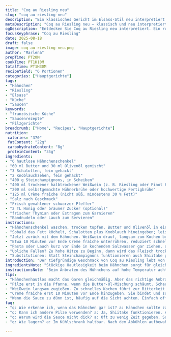```yaml
---
title: "Coq au Riesling neu"
slug: "coq-au-riesling-neu"
description: "Ein klassisches Gericht im Elsass-Stil neu interpretiert. Hautlose Hähnchenschenkel, angebraten in einer Butter-Olivenöl-Mischung, kombiniert mit Schalotten statt Zwiebeln und Steinchampignons statt Paris. Abgelöscht mit einem halbtrockenen Weißwein aus der Region, gemischt mit Geflügelbrühe und einem Hauch Crème fraîche statt Sahne. Länger simmern, bis die Sauce cremig und die Aromen konzentriert sind. Serviert auf Bandnudeln oder gedünstetem Lauch. Fokus auf die Textur der Pilze und auf die reduzierte Sauce, die am Ende dick sein sollte, fast samtig. Keine eiligen Zeiten, sondern auf Geräusche und Sichtbares achten. Tipp gegen zu viel Säure: etwas Honig oder Zucker während des Köchelns zugeben. Geschmacksbalance ohne Schnickschnack, rustikal und ehrlich."
metaDescription: "Coq au Riesling neu – klassisch und neu interpretiert. Ein rustikales Gericht mit feinen Aromen und perfekter Sauce zum Genuss."
ogDescription: "Entdecken Sie Coq au Riesling neu interpretiert. Ein rustikales Gericht mit Hähnchen und Steinchampignons. Ideal für Geniesser."
focusKeyphrase: "Coq au Riesling"
date: 2025-08-18
draft: false
image: coq-au-riesling-neu.png
author: "Marlena"
prepTime: PT20M
cookTime: PT1H10M
totalTime: PT1H30M
recipeYield: "6 Portionen"
categories: ["Hauptgerichte"]
tags:
- "Hähnchen"
- "Riesling"
- "Elsass"
- "Küche"
- "Saucen"
keywords:
- "französische Küche"
- "Saucenrezepte"
- "Pilzgerichte"
breadcrumb: ["Home", "Recipes", "Hauptgerichte"]
nutrition: 
 calories: "370"
 fatContent: "22g"
 carbohydrateContent: "8g"
 proteinContent: "35g"
ingredients:
- "6 hautlose Hähnchenschenkel"
- "60 ml Butter und 30 ml Olivenöl gemischt"
- "3 Schalotten, fein gehackt"
- "2 Knoblauchzehen, fein gehackt"
- "400 g Steinchampignons, in Scheiben"
- "400 ml trockener halbtrockener Weißwein (z. B. Riesling oder Pinot Blanc)"
- "200 ml selbstgemachte Hühnerbrühe oder hochwertige Fertigbrühe"
- "125 ml Crème fraîche (nicht süß, mindestens 30 % Fett)"
- "Salz nach Geschmack"
- "Frisch gemahlener schwarzer Pfeffer"
- "2 TL Honig oder brauner Zucker (optional)"
- "frischer Thymian oder Estragon zum Garnieren"
- "Bandnudeln oder Lauch zum Servieren"
instructions:
- "Hähnchenschenkel waschen, trocken tupfen. Butter und Olivenöl in einer schweren Pfanne oder Schmortopf heiß werden lassen, nicht verbrennen! Fleisch bei mittlerer Hitze anbraten, bis die Haut leicht golden ist, ca. 7 Minuten pro Seite. Wichtig: Nicht zu oft wenden, sonst verkocht Fleisch und bleibt blass. Herausnehmen, beiseitestellen."
- "Sobald das Fett köchelt, Schalotten plus Knoblauch hineingeben; leise brutzeln lassen, bis sie glasig werden, Farbe nehmen sie nicht zu stark an. Dann die Steinchampignons rein. Erst viel Flüssigkeit läuft raus – geduldig warten. Butterbläschen und Geräusche zeigen, wenn die Pilze genug Wasser abgegeben haben, bitte nicht zu früh weiter mit Wein, sonst Sauce wässrig."
- "Jetzt zurück mit dem Hähnchen. Weißwein drauf, langsam zum Kochen bringen. Nicht wild sprudeln lassen, langsam hochziehen, damit Alkohol verdampft, Geschmack bleibt. Geflügelbrühe zugießen. Deckel nur halb drauf oder schräg stellen, damit Dampf entweicht und Sauce reduziert. 40 bis 50 Minuten sanft köcheln lassen – länger macht die Sauce besser, aber Fleisch darf nicht trocken werden! Rumrühren vermeiden, sonst zerfallen Pilze und Fleischfasern."
- "Etwa 10 Minuten vor Ende Creme fraîche unterrühren, reduziert schnell und bindet die Sauce. Rühren, bis sie leicht dicker wird und glänzt. Danach mit Salz, Pfeffer und optional einem Teelöffel Honig abschmecken – Säure ordentlich ausbalancieren, sonst brennt die Wine-Note. Nuancen von Thymian oder Estragon sind hier persönlich mein Geheimtipp. Die Kräuter erst ganz zum Schluss, nicht zu lange mitkochen, sonst bitter."
- "Pasta oder Lauch kurz vor Ende in kochendem Salzwasser gar ziehen, dann alles zusammen anrichten. Die Sauce soll schön an den Nudeln haften, nicht zu flüssig, eher cremig und seidig. Kein Wasser mehr hinzufügen, nur ziehen lassen und abschmecken. Wenn Sauce zu dünn, weiter offen köcheln lassen. Zu dick → mit wenig Brühe justieren."
- "Übliche Fallen? Zu hohe Hitze zu Beginn, dann wird das Fleisch trocken. Pilze zu spät rein, dann fehlt die Tiefe. White Wine immer pochen, nicht sprudeln, sonst Bitterkeit. Creme nicht kochen lassen, sonst gerinnt sie. Salz erst am Ende, sonst trocknet Fleisch aus."
- "Substitutionen: Statt Steinchampignons funktionieren auch Shiitake gut, geben aber andere Note. Weißwein kann durch Apfelwein ersetzt werden, wenn kein Riesling greifbar ist. Creme fraîche ist stabiler als Sahne und gibt cremige Konsistenz ohne zu schleifen."
introduction: "Der tiefgründige Geschmack von Coq au Riesling lebt von der Balance zwischen Wein, Pilzen und dem Hühnerfleisch. Ich habe öfter experimentiert, um das Gericht weniger ölig und schwer zu machen. Butter und Olivenöl gemischt – beide hitzestabil. Schalotten statt Zwiebeln bringen Süße ohne Bitterstoffe, die Steinchampignons haben klares Aroma, keine Wassermassen wie Parispilze. Weißwein immer langsam reduziert, damit er nicht überwältigt, der Hühnerfond rundet ab. Creme fraîche, ich nehme die 30-Prozent-Version, dickt die Sauce an und schafft diesen samtigen Schmelz, ohne dass es schwergängig wirkt. Wichtig ist, den richtigen Moment abzupassen, wenn die Sauce anfängt, am Löffel zu haften, nicht vorher. Kein hektisches Garziehen, sondern Geduld bei sanfter Hitze. "
ingredientsNote: "Stückige Hautlosigkeit beim Hähnchen sorgt für gleichmäßiges Garen, ohne Fettüberladung. Butter für Aroma, Olivenöl für Hitzeverträglichkeit. Schalotten geben durch ihre milde Süße ein anderes Grundaroma als normale Zwiebeln – meiner Meinung nach wesentlich eleganter. Steinchampignons bevorzugt, weil sie kein Wasser verlieren wie Paris, das sonst Sauce verwässert. Weißwein nicht austauschbar durch Rotwein – verliert sonst Charakter. Brühe selbst, aber auch ein guter Fonds aus der Packung, bitte ohne Chemie. Creme fraîche anstelle Sahne: stabiler, säuert leicht und bindet sämig. Honig/Ahornsirup zur Geschmacksbalance, falls der Wein zu herb ist. Kräuter unbedingt frisch, getrocknet verlieren Aroma in der Sauce."
instructionsNote: "Beim Anbraten des Hühnchens auf hohe Temperatur achten, aber stetig beobachten – bei zu starkem Hitzeeinfluss wird das Fleisch zäh. Pilze erst rein, wenn Butter-Öl-Mischung schäumt, dann hört man deutlich das Zischen, nicht vorher. Nach Weinzugabe langsam warmhalten, ohne großes Blubbern, damit Alkohol verdampft und keine Bitterstoffe entstehen. Deckel nie ganz drauf, sonst kocht das Gericht eher, als dass es sanft köchelt. Creme nicht kochen, sofort vom Feuer nehmen, wenn sämig. Salz immer zum Schluss, sonst zieht Fleisch Wasser aus. Wenn Sauce zu dünn, lieber mehr Zeit geben, einkochen ist besser als mit Mehlschwitze arbeiten, es bleibt klarer. Beim Servieren beobachten, wie die Sauce an Pasta haftet, das ist das Maß. Wer es schneller braucht, auf automatische Temperaturkontrolle achten, aber Gerüche und Texturen sind der bessere Ratgeber."
tips:
- "Hähnchenhautlos macht das Garen gleichmäßig. Aber das richtige Anbraten ist wichtig. Immer auf die Temperatur achten. Zu heiß? Zähes Fleisch. Zu niedrig? Es wird blass. Geduld ist nötig."
- "Pilze erst in die Pfanne, wenn die Butter-Öl-Mischung schäumt. Schaum ist ein Zeichen, dass die Mischung bereit ist. Pilze verlieren erst Wasser. Es braucht Geduld. Wenn du zu schnell weitermachst, wird die Sauce wässrig."
- "Weißwein langsam zugießen. Zu schnelles Kochen führt zur Bitterkeit. Der Alkohol muss sanft verdampfen. Halbe Deckelstellung hilft. Ausdampfen lässt die Aromen entwickeln."
- "Creme fraîche erst 10 Minuten vor Ende hinzugeben. Sie bindet und sorgt für die sämige Textur. Vermeide hohe Hitze, sonst gerinnt sie. Rühren ist wichtig – bis zur Glanz- und Dicksicht."
- "Wenn die Sauce zu dünn ist, häufig auf die Sicht achten. Einfach offen weiterköcheln lassen. Geduld hilft beim Einkochen. Zu dick? Mit wenig Brühe justieren."
faq:
- "q: Wie erkenne ich, wenn das Hähnchen gar ist? a: Hähnchen sollte zart und goldbraun sein. Drucktest machen. Saft muss klar sein, kein Blut."
- "q: Kann ich andere Pilze verwenden? a: Ja, Shiitake funktionieren. Anderer Geschmack. Achte auf die Frische. Zu lange kochen gibt Bitterausschuss."
- "q: Warum wird die Sauce nicht dick? a: Oft zu wenig Zeit gegeben. Sauce braucht Geduld. Offen köcheln und oft prüfen. Zu flüssig? Mehr Zeit."
- "q: Wie lagern? a: Im Kühlschrank haltbar. Nach dem Abkühlen aufbewahren. Einfrieren? Geht, aber Textur verändert sich."

---
```

